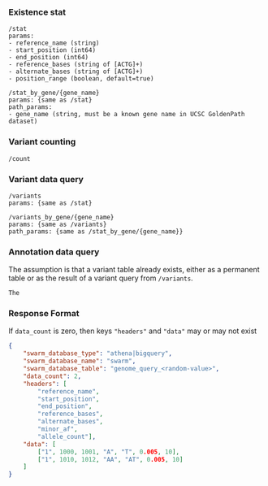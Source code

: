 ### Existence stat
```
/stat
params:
- reference_name (string)
- start_position (int64)
- end_position (int64)
- reference_bases (string of [ACTG]+)
- alternate_bases (string of [ACTG]+)
- position_range (boolean, default=true)

/stat_by_gene/{gene_name}
params: {same as /stat}
path_params:
- gene_name (string, must be a known gene name in UCSC GoldenPath dataset)
```
### Variant counting
```
/count
```
### Variant data query
```
/variants
params: {same as /stat}

/variants_by_gene/{gene_name}
params: {same as /variants}
path_params: {same as /stat_by_gene/{gene_name}}
```
### Annotation data query
The assumption is that a variant table already exists, either as a permanent table
or as the result of a variant query from `/variants`.
```
The 

```

### Response Format

If `data_count` is zero, then keys `"headers"` and `"data"` may or may not exist

```json
{
    "swarm_database_type": "athena|bigquery",
    "swarm_database_name": "swarm",
    "swarm_database_table": "genome_query_<random-value>",
    "data_count": 2, 
    "headers": [
        "reference_name",
        "start_position",
        "end_position",
        "reference_bases",
        "alternate_bases",
        "minor_af",
        "allele_count"],
    "data": [
        ["1", 1000, 1001, "A", "T", 0.005, 10],
        ["1", 1010, 1012, "AA", "AT", 0.005, 10]
    ]
}
```